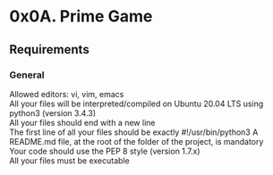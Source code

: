 # 0x0A. Prime Game
## Requirements
### General
Allowed editors: vi, vim, emacs  
All your files will be interpreted/compiled on Ubuntu 20.04 LTS using python3 (version 3.4.3)  
All your files should end with a new line  
The first line of all your files should be exactly #!/usr/bin/python3 
A README.md file, at the root of the folder of the project, is mandatory  
Your code should use the PEP 8 style (version 1.7.x)  
All your files must be executable  
